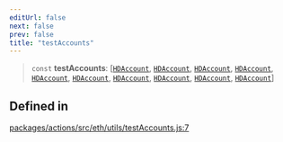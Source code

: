```yaml
---
editUrl: false
next: false
prev: false
title: "testAccounts"
---
```


> `const` **testAccounts**: [[`HDAccount`](/reference/tevm/utils/type-aliases/hdaccount/), [`HDAccount`](/reference/tevm/utils/type-aliases/hdaccount/), [`HDAccount`](/reference/tevm/utils/type-aliases/hdaccount/), [`HDAccount`](/reference/tevm/utils/type-aliases/hdaccount/), [`HDAccount`](/reference/tevm/utils/type-aliases/hdaccount/), [`HDAccount`](/reference/tevm/utils/type-aliases/hdaccount/), [`HDAccount`](/reference/tevm/utils/type-aliases/hdaccount/), [`HDAccount`](/reference/tevm/utils/type-aliases/hdaccount/), [`HDAccount`](/reference/tevm/utils/type-aliases/hdaccount/), [`HDAccount`](/reference/tevm/utils/type-aliases/hdaccount/)]

## Defined in

[packages/actions/src/eth/utils/testAccounts.js:7](https://github.com/evmts/tevm-monorepo/blob/main/packages/actions/src/eth/utils/testAccounts.js#L7)
